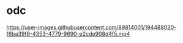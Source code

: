 # odc



https://user-images.githubusercontent.com/89814001/194488030-f6ba39f6-4353-4779-9690-e2cde908d4f5.mp4

